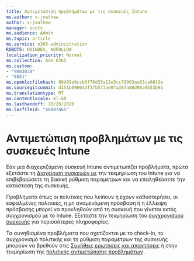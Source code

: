 ```yaml
---
title: Αντιμετώπιση προβλημάτων με τις συσκευές Intune
ms.author: v-jmathew
author: v-jmathew
manager: scotv
ms.audience: Admin
ms.topic: article
ms.service: o365-administration
ROBOTS: NOINDEX, NOFOLLOW
localization_priority: Normal
ms.collection: Adm_O365
ms.custom:
- "9003834"
- "6851"
ms.openlocfilehash: 80d09a9ccb9f76d35a12e5cc70903aa03ca0819e
ms.sourcegitcommit: d151b09064df3fb573ae07a387a08d98a9553b9b
ms.translationtype: MT
ms.contentlocale: el-GR
ms.lasthandoff: 10/28/2020
ms.locfileid: "48807465"
---
```

# <a name="troubleshooting-problems-with-intune-devices"></a>Αντιμετώπιση προβλημάτων με τις συσκευές Intune

Εάν μια διαχειριζόμενη συσκευή Intune αντιμετωπίζει προβλήματα, πρώτα εξετάστε τη [Διαχείριση συσκευών με](https://docs.microsoft.com/mem/intune/protect/endpoint-security-manage-devices) την τεκμηρίωση του Intune για να επιβεβαιώσετε τη βασική ρύθμιση παραμέτρων και να επαληθεύσετε την κατάσταση της συσκευής.

Προβλήματα όπως οι πολιτικές που λείπουν ή έχουν καθυστερήσει, οι εσφαλμένες πολιτικές, η μη αναμενόμενη πρόσβαση ή η έλλειψη πρόσβασης μπορεί να προκληθούν από τη συσκευή που γίνεται εκτός συγχρονισμού με το Intune. Εξετάστε την τεκμηρίωση του [συγχρονισμού συσκευής](https://docs.microsoft.com/mem/intune/remote-actions/device-sync) για περισσότερες πληροφορίες.

Τα συνηθισμένα προβλήματα που σχετίζονται με το check-in, το συγχρονισμό πολιτικής και τη ρύθμιση παραμέτρων της συσκευής μπορούν να βρεθούν στις [Συνήθεις ερωτήσεις και απαντήσεις](https://docs.microsoft.com/mem/intune/configuration/device-profile-troubleshoot) ή στην τεκμηρίωση της [πολιτικής αντιμετώπισης προβλημάτων](https://docs.microsoft.com/mem/intune/configuration/troubleshoot-policies-in-microsoft-intune) .
